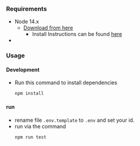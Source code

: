 ### Requirements

  - Node 14.x
    - [Download from here](https://nodejs.org/)
      - Install Instructions can be found [here](https://docs.npmjs.com/downloading-and-installing-node-js-and-npm)
  - 


### Usage
#### Development
- Run this command to install dependencies

  ```bash
  npm install
  ```

#### run
- rename file `.env.template` to `.env` and set your id. 
- run via the command
  ```bash
  npm run test
  ```
